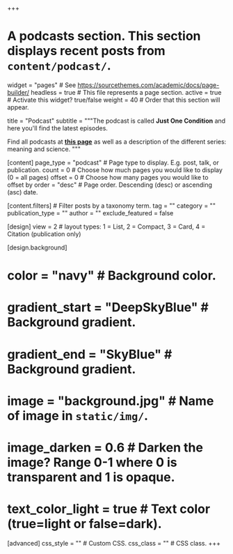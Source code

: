 +++
# A podcasts section. This section displays recent posts from `content/podcast/`.
widget                = "pages"           # See https://sourcethemes.com/academic/docs/page-builder/
headless              = true              # This file represents a page section.
active                = true              # Activate this widget? true/false
weight                = 40                # Order that this section will appear.

title = "Podcast"
subtitle              = """The podcast is called **Just One Condition** and here you'll find the latest episodes.

Find all podcasts at <strong>[this page](/justonecondition/)</strong> as well as a description of the different series: meaning and science. """

[content]
  page_type           = "podcast"         # Page type to display. E.g. post, talk, or publication.
  count               = 0                 # Choose how much pages you would like to display (0 = all pages)
  offset              = 0                 # Choose how many pages you would like to offset by
  order               = "desc"            # Page order. Descending (desc) or ascending (asc) date.

  [content.filters]                       # Filter posts by a taxonomy term.
    tag               = ""
    category          = ""
    publication_type  = ""
    author            = ""
    exclude_featured  = false
  
[design]
  view                = 2                 # layout types: 1 = List, 2 = Compact, 3 = Card, 4 = Citation (publication only)
  
[design.background]
  # color             = "navy"            # Background color.
  # gradient_start    = "DeepSkyBlue"     # Background gradient.
  # gradient_end      = "SkyBlue"         # Background gradient.
  # image             = "background.jpg"  # Name of image in `static/img/`.
  # image_darken      = 0.6               # Darken the image? Range 0-1 where 0 is transparent and 1 is opaque.
  # text_color_light  = true              # Text color (true=light or false=dark).
  
[advanced]
 css_style            = ""                # Custom CSS. 
 css_class            = ""                # CSS class.
+++


